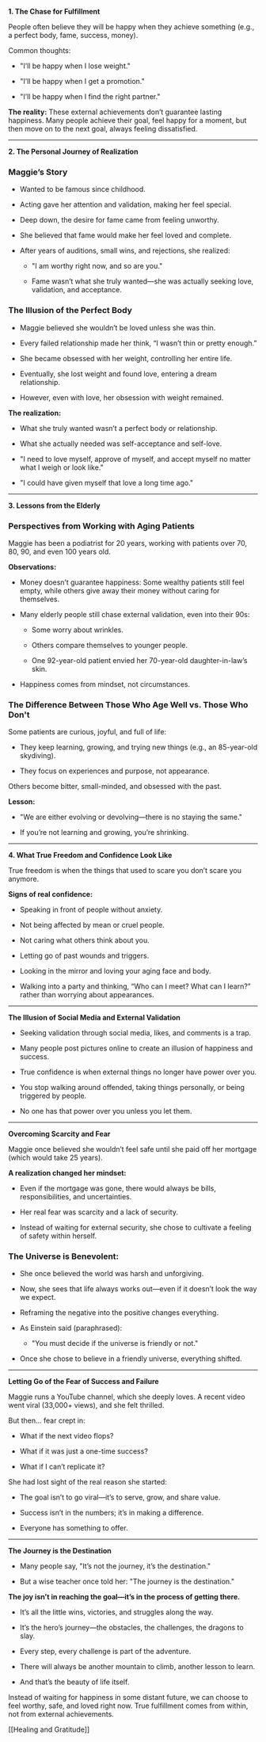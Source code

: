 
**1. The Chase for Fulfillment**

People often believe they will be happy when they achieve something (e.g., a perfect body, fame, success, money).

Common thoughts:

- "I’ll be happy when I lose weight."
    
- "I’ll be happy when I get a promotion."
    
- "I’ll be happy when I find the right partner."
    

**The reality:** These external achievements don’t guarantee lasting happiness. Many people achieve their goal, feel happy for a moment, but then move on to the next goal, always feeling dissatisfied.

---

**2. The Personal Journey of Realization**

### Maggie’s Story

- Wanted to be famous since childhood.
    
- Acting gave her attention and validation, making her feel special.
    
- Deep down, the desire for fame came from feeling unworthy.
    
- She believed that fame would make her feel loved and complete.
    
- After years of auditions, small wins, and rejections, she realized:
    
    - "I am worthy right now, and so are you."
        
    - Fame wasn’t what she truly wanted—she was actually seeking love, validation, and acceptance.
        

### The Illusion of the Perfect Body

- Maggie believed she wouldn’t be loved unless she was thin.
    
- Every failed relationship made her think, “I wasn’t thin or pretty enough.”
    
- She became obsessed with her weight, controlling her entire life.
    
- Eventually, she lost weight and found love, entering a dream relationship.
    
- However, even with love, her obsession with weight remained.
    

**The realization:**

- What she truly wanted wasn’t a perfect body or relationship.
    
- What she actually needed was self-acceptance and self-love.
    
- "I need to love myself, approve of myself, and accept myself no matter what I weigh or look like."
    
- "I could have given myself that love a long time ago."
    

---

**3. Lessons from the Elderly**

### Perspectives from Working with Aging Patients

Maggie has been a podiatrist for 20 years, working with patients over 70, 80, 90, and even 100 years old.

**Observations:**

- Money doesn’t guarantee happiness: Some wealthy patients still feel empty, while others give away their money without caring for themselves.
    
- Many elderly people still chase external validation, even into their 90s:
    
    - Some worry about wrinkles.
        
    - Others compare themselves to younger people.
        
    - One 92-year-old patient envied her 70-year-old daughter-in-law’s skin.
        
- Happiness comes from mindset, not circumstances.
    

### The Difference Between Those Who Age Well vs. Those Who Don't

Some patients are curious, joyful, and full of life:

- They keep learning, growing, and trying new things (e.g., an 85-year-old skydiving).
    
- They focus on experiences and purpose, not appearance.
    

Others become bitter, small-minded, and obsessed with the past.

**Lesson:**

- "We are either evolving or devolving—there is no staying the same."
    
- If you’re not learning and growing, you’re shrinking.
    

---

**4. What True Freedom and Confidence Look Like**

True freedom is when the things that used to scare you don’t scare you anymore.

**Signs of real confidence:**

- Speaking in front of people without anxiety.
    
- Not being affected by mean or cruel people.
    
- Not caring what others think about you.
    
- Letting go of past wounds and triggers.
    
- Looking in the mirror and loving your aging face and body.
    
- Walking into a party and thinking, “Who can I meet? What can I learn?” rather than worrying about appearances.
    

---

**The Illusion of Social Media and External Validation**

- Seeking validation through social media, likes, and comments is a trap.
    
- Many people post pictures online to create an illusion of happiness and success.
    
- True confidence is when external things no longer have power over you.
    
- You stop walking around offended, taking things personally, or being triggered by people.
    
- No one has that power over you unless you let them.
    

---

**Overcoming Scarcity and Fear**

Maggie once believed she wouldn’t feel safe until she paid off her mortgage (which would take 25 years).

**A realization changed her mindset:**

- Even if the mortgage was gone, there would always be bills, responsibilities, and uncertainties.
    
- Her real fear was scarcity and a lack of security.
    
- Instead of waiting for external security, she chose to cultivate a feeling of safety within herself.
    

### The Universe is Benevolent:

- She once believed the world was harsh and unforgiving.
    
- Now, she sees that life always works out—even if it doesn’t look the way we expect.
    
- Reframing the negative into the positive changes everything.
    
- As Einstein said (paraphrased):
    
    - "You must decide if the universe is friendly or not."
        
- Once she chose to believe in a friendly universe, everything shifted.
    

---

**Letting Go of the Fear of Success and Failure**

Maggie runs a YouTube channel, which she deeply loves. A recent video went viral (33,000+ views), and she felt thrilled.

But then… fear crept in:

- What if the next video flops?
    
- What if it was just a one-time success?
    
- What if I can’t replicate it?
    

She had lost sight of the real reason she started:

- The goal isn’t to go viral—it’s to serve, grow, and share value.
    
- Success isn’t in the numbers; it’s in making a difference.
    
- Everyone has something to offer.
    

---

**The Journey is the Destination**

- Many people say, "It’s not the journey, it’s the destination."
    
- But a wise teacher once told her: "The journey is the destination."
    

**The joy isn’t in reaching the goal—it’s in the process of getting there.**

- It’s all the little wins, victories, and struggles along the way.
    
- It’s the hero’s journey—the obstacles, the challenges, the dragons to slay.
    
- Every step, every challenge is part of the adventure.
    
- There will always be another mountain to climb, another lesson to learn.
    
- And that’s the beauty of life itself.
    

Instead of waiting for happiness in some distant future, we can choose to feel worthy, safe, and loved right now. True fulfillment comes from within, not from external achievements.



[[Healing and Gratitude]]
